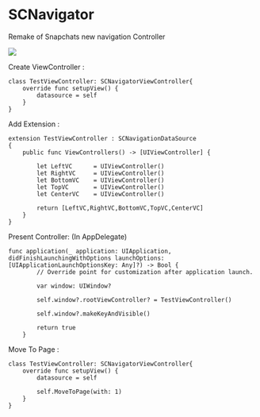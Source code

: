 # SCNavigator
Remake of Snapchats new navigation Controller

![](http://i.giphy.com/Su5XgdcfbVqcE.gif)

Create ViewController : 
```
class TestViewController: SCNavigatorViewController{
    override func setupView() {
        datasource = self
    }
}
```
Add Extension :

```
extension TestViewController : SCNavigationDataSource
{
    public func ViewControllers() -> [UIViewController] {
    
        let LeftVC      = UIViewController()
        let RightVC     = UIViewController()
        let BottomVC    = UIViewController()
        let TopVC       = UIViewController()
        let CenterVC    = UIViewController()
        
        return [LeftVC,RightVC,BottomVC,TopVC,CenterVC]
    }
}
```

Present Controller: (In AppDelegate)
```
func application(_ application: UIApplication, didFinishLaunchingWithOptions launchOptions: [UIApplicationLaunchOptionsKey: Any]?) -> Bool {
        // Override point for customization after application launch.
        
        var window: UIWindow?
        
        self.window?.rootViewController? = TestViewController()
        
        self.window?.makeKeyAndVisible()
        
        return true
    }
```
Move To Page :

```
class TestViewController: SCNavigatorViewController{
    override func setupView() {
        datasource = self
        
        self.MoveToPage(with: 1)
    }
}
```
